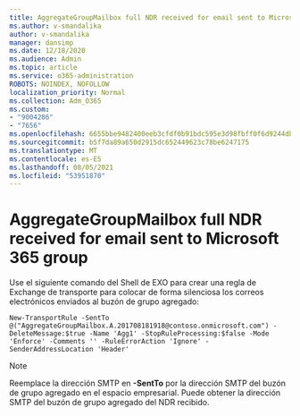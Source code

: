 ```yaml
---
title: AggregateGroupMailbox full NDR received for email sent to Microsoft 365 group
ms.author: v-smandalika
author: v-smandalika
manager: dansimp
ms.date: 12/18/2020
ms.audience: Admin
ms.topic: article
ms.service: o365-administration
ROBOTS: NOINDEX, NOFOLLOW
localization_priority: Normal
ms.collection: Adm_O365
ms.custom:
- "9004286"
- "7656"
ms.openlocfilehash: 6655bbe9482400eeb3cfdf0b91bdc595e3d98fbff0f6d9244db8bb4dd958305e
ms.sourcegitcommit: b5f7da89a650d2915dc652449623c78be6247175
ms.translationtype: MT
ms.contentlocale: es-ES
ms.lasthandoff: 08/05/2021
ms.locfileid: "53951870"
---
```

# <a name="aggregategroupmailbox-full-ndr-received-for-email-sent-to-microsoft-365-group"></a>AggregateGroupMailbox full NDR received for email sent to Microsoft 365 group

Use el siguiente comando del Shell de EXO para crear una regla de Exchange de transporte para colocar de forma silenciosa los correos electrónicos enviados al buzón de grupo agregado:

`New-TransportRule -SentTo @("AggregateGroupMailbox.A.201708181918@contoso.onmicrosoft.com") -DeleteMessage:$true -Name 'Agg1' -StopRuleProcessing:$false -Mode 'Enforce' -Comments '' -RuleErrorAction 'Ignore' -SenderAddressLocation 'Header'`

> [!NOTE]
> Reemplace la dirección SMTP en **-SentTo** por la dirección SMTP del buzón de grupo agregado en el espacio empresarial. Puede obtener la dirección SMTP del buzón de grupo agregado del NDR recibido.




